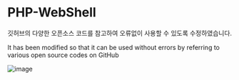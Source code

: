 # PHP-WebShell
깃허브의 다양한 오픈소스 코드를 참고하여 오류없이 사용할 수 있도록 수정하였습니다. 


It has been modified so that it can be used without errors by referring to various open source codes on GitHub

![image](https://user-images.githubusercontent.com/52150319/186578329-15eccb4f-a889-49ef-9a90-f9e4c1585f3f.png)


